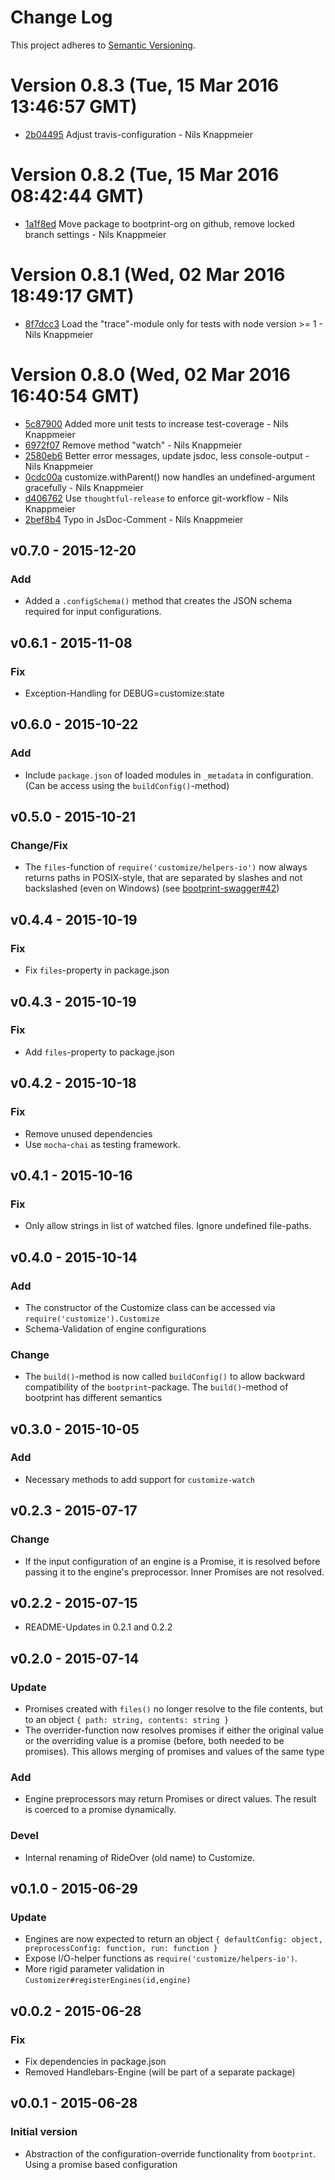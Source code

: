 # Change Log

This project adheres to [Semantic Versioning](http://semver.org/).

<a name="current-release"></a>
# Version 0.8.3 (Tue, 15 Mar 2016 13:46:57 GMT)

* [2b04495](https://github.com/bootprint/customize/commit/2b04495) Adjust travis-configuration - Nils Knappmeier

# Version 0.8.2 (Tue, 15 Mar 2016 08:42:44 GMT)

* [1a1f8ed](https://github.com/bootprint/customize/commit/1a1f8ed) Move package to bootprint-org on github, remove locked branch settings - Nils Knappmeier


# Version 0.8.1 (Wed, 02 Mar 2016 18:49:17 GMT)

* [8f7dcc3](https://github.com/nknapp/customize/commit/8f7dcc3) Load the "trace"-module only for tests with node version >= 1 - Nils Knappmeier

# Version 0.8.0 (Wed, 02 Mar 2016 16:40:54 GMT)

* [5c87900](https://github.com/nknapp/customize/commit/5c87900) Added more unit tests to increase test-coverage - Nils Knappmeier
* [6972f07](https://github.com/nknapp/customize/commit/6972f07) Remove method "watch" - Nils Knappmeier
* [2580eb6](https://github.com/nknapp/customize/commit/2580eb6) Better error messages, update jsdoc, less console-output - Nils Knappmeier
* [0cdc00a](https://github.com/nknapp/customize/commit/0cdc00a) customize.withParent() now handles an undefined-argument gracefully - Nils Knappmeier
* [d406762](https://github.com/nknapp/customize/commit/d406762) Use `thoughtful-release` to enforce git-workflow - Nils Knappmeier
* [2bef8b4](https://github.com/nknapp/customize/commit/2bef8b4) Typo in JsDoc-Comment - Nils Knappmeier

## v0.7.0 - 2015-12-20

### Add

* Added a `.configSchema()` method that creates the JSON schema required for input configurations.

## v0.6.1 - 2015-11-08

### Fix

* Exception-Handling for DEBUG=customize:state

## v0.6.0 - 2015-10-22

### Add

* Include `package.json` of loaded modules in `_metadata` in configuration. (Can be access using the `buildConfig()`-method)

## v0.5.0 - 2015-10-21

### Change/Fix
 
* The `files`-function of `require('customize/helpers-io')` now always returns paths
  in POSIX-style, that are separated by slashes and not backslashed (even on Windows)
  (see [bootprint-swagger#42](https://github.com/nknapp/bootprint-swagger/issues/42#issuecomment-149803466))

## v0.4.4 - 2015-10-19

### Fix

* Fix `files`-property in package.json 

## v0.4.3 - 2015-10-19

### Fix

* Add `files`-property to package.json

## v0.4.2 - 2015-10-18

### Fix

* Remove unused dependencies
* Use `mocha`-`chai` as testing framework.

## v0.4.1 - 2015-10-16

### Fix

* Only allow strings in list of watched files. Ignore undefined file-paths.

## v0.4.0 - 2015-10-14

### Add

* The constructor of the Customize class can be accessed via `require('customize').Customize`
* Schema-Validation of engine configurations

### Change

* The `build()`-method is now called `buildConfig()` to allow backward compatibility
  of the `bootprint`-package. The `build()`-method of bootprint has different semantics

## v0.3.0 - 2015-10-05 
### Add

* Necessary methods to add support for `customize-watch`

## v0.2.3 - 2015-07-17

### Change

* If the input configuration of an engine is a Promise, it is resolved 
  before passing it to the engine's preprocessor. Inner Promises are not resolved.

## v0.2.2 - 2015-07-15

* README-Updates in 0.2.1 and 0.2.2

## v0.2.0 - 2015-07-14

### Update
- Promises created with `files()` no longer resolve to the file contents, but 
  to an object `{ path: string, contents: string }`
- The overrider-function now resolves promises if either the original value 
  or the overriding value is a promise (before, both needed to be promises).
  This allows merging of promises and values of the same type
  
### Add

- Engine preprocessors may return Promises or direct values. The result is 
  coerced to a promise dynamically.

### Devel
- Internal renaming of RideOver (old name) to Customize.


## v0.1.0 - 2015-06-29
### Update

- Engines are now expected to return an object `{ defaultConfig: object, preprocessConfig: function, run: function }`
- Expose I/O-helper functions as `require('customize/helpers-io')`.
- More rigid parameter validation in `Customizer#registerEngines(id,engine)`

## v0.0.2 - 2015-06-28
### Fix

- Fix dependencies in package.json
- Removed Handlebars-Engine (will be part of a separate package)

## v0.0.1 - 2015-06-28
### Initial version

- Abstraction of the configuration-override functionality from `bootprint`.
  Using a promise based configuration
